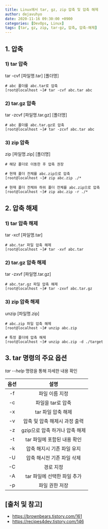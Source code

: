 ```yaml
---
title: Linux에서 tar, gz, zip 압축 및 압축 해제
author: dejavuhyo
date: 2020-11-16 09:30:00 +0900
categories: [DevOps, Linux]
tags: [tar, gz, zip, tar-gz, 압축, 압축-해제]
---
```


## 1. 압축

### 1) tar 압축
tar -cvf [파일명.tar] [폴더명]

```shell
# abc 폴더를 abc.tar로 압축
[root@localhost ~]# tar -cvf abc.tar abc
```

### 2) tar.gz 압축
tar -zcvf [파일명.tar.gz] [폴더명]

```shell
# abc 폴더를 abc.tar.gz로 압축
[root@localhost ~]# tar -zcvf abc.tar abc
```

### 3) zip 압축
zip [파일명.zip] [폴더명]

```shell
# 해당 폴더로 이동한 후 압축 권장

# 현재 폴더 전체를 abc.zip으로 압축
[root@localhost ~]# zip abc.zip ./*

# 현재 폴더 전체와 하위 폴더 전체를 abc.zip으로 압축
[root@localhost ~]# zip abc.zip -r ./*
```

## 2. 압축 해제

### 1) tar 압축 해제
tar -xcf [파일명.tar]

```shell
# abc.tar 파일 압축 해제
[root@localhost ~]# tar -xvf abc.tar
```

### 2) tar.gz 압축 해제
tar -zxvf [파일명.tar.gz]

```shell
# abc.tar.gz 파일 압축 해제
[root@localhost ~]# tar -zxvf abc.tar.gz
```

### 3) zip 압축 해제
unzip [파일명.zip]

```shell
# abc.zip 파일 압축 해제
[root@localhost ~]# unzip abc.zip

# 특정 폴더에 압축 해제
[root@localhost ~]# unzip abc.zip -d ./target
```

## 3. tar 명령의 주요 옵션
*tar --help* 명령을 통해 자세한 내용 확인

| 옵션 | 설명 |
|:---:|:---:|
| -f | 파일 이름 지정 |
| -c | 파일을 tar로 압축 |
| -x | tar 파일 압축 해제 |
| -v | 압축 및 압축 해제시 과정 출력 |
| -z | gzip으로 압축 하거나 압축 해제 |
| -t | tar 파일에 포함된 내용 확인 |
| -k | 압축 해지시 기존 파일 유지 |
| -U | 압축 해시전 기존 파일 삭제 |
| -C | 경로 지정 |
| -A | tar 파일에 선택한 파일 추가 |
| -p | 파일 권한 저장 |

## [출처 및 참고]
* <https://brownbears.tistory.com/161>
* <https://recipes4dev.tistory.com/146>
